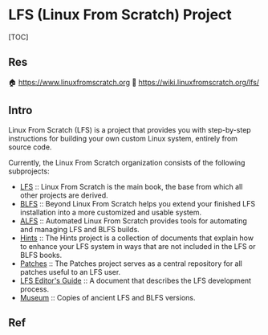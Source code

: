 # LFS (Linux From Scratch) Project

[TOC]



## Res
🏠 https://www.linuxfromscratch.org
📂 https://wiki.linuxfromscratch.org/lfs/



## Intro
Linux From Scratch (LFS) is a project that provides you with step-by-step instructions for building your own custom Linux system, entirely from source code.

Currently, the Linux From Scratch organization consists of the following subprojects:
- [LFS](https://www.linuxfromscratch.org/lfs/) :: Linux From Scratch is the main book, the base from which all other projects are derived.
- [BLFS](https://www.linuxfromscratch.org/blfs/) :: Beyond Linux From Scratch helps you extend your finished LFS installation into a more customized and usable system.
- [ALFS](https://www.linuxfromscratch.org/alfs/) :: Automated Linux From Scratch provides tools for automating and managing LFS and BLFS builds.
- [Hints](https://www.linuxfromscratch.org/hints/) :: The Hints project is a collection of documents that explain how to enhance your LFS system in ways that are not included in the LFS or BLFS books.
- [Patches](https://www.linuxfromscratch.org/patches/) :: The Patches project serves as a central repository for all patches useful to an LFS user.
- [LFS Editor's Guide](https://www.linuxfromscratch.org/lfs/LFS-EDITORS-GUIDE.html) :: A document that describes the LFS development process.
- [Museum](https://www.linuxfromscratch.org/museum/) :: Copies of ancient LFS and BLFS versions.



## Ref

